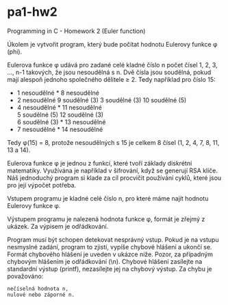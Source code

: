 pa1-hw2
=======

Programming in C - Homework 2 (Euler function)

Úkolem je vytvořit program, který bude počítat hodnotu Eulerovy funkce φ (phi).

Eulerova funkce φ udává pro zadané celé kladné číslo n počet čísel 1, 2, 3, ..., n-1 takových, že jsou nesoudělná s n. Dvě čísla jsou soudělná, pokud mají alespoň jednoho společného dělitele ≥ 2. Tedy například pro číslo 15:

*  1   nesoudělné        *  8   nesoudělné
*  2   nesoudělné           9   soudělné (3) 
   3   soudělné (3)        10   soudělné (5) 
*  4   nesoudělné        * 11   nesoudělné  
   5   soudělné (5)        12   soudělné (3)  
   6   soudělné (3)      * 13   nesoudělné
*  7   nesoudělné        * 14   nesoudělné

Tedy φ(15) = 8, protože nesoudělných s 15 je celkem 8 čísel (1, 2, 4, 7, 8, 11, 13 a 14).

Eulerova funkce φ je jednou z funkcí, které tvoří základy diskrétní matematiky. Využívána je například v šifrování, když se generují RSA klíče. Náš jednoduchý program si klade za cíl procvičit používání cyklů, které jsou pro její výpočet potřeba.

Vstupem programu je kladné celé číslo n, pro které máme najít hodnotu Eulerovy funkce φ.

Výstupem programu je nalezená hodnota funkce φ, formát je zřejmý z ukázek. Za výpisem je odřádkování.

Program musí být schopen detekovat nesprávný vstup. Pokud je na vstupu nesmyslné zadání, program to zjistí, vypíše chybové hlášení a ukončí se. Formát chybového hlášení je uveden v ukázce níže. Pozor, za případným chybovým hlášením je odřádkování (\n). Chybové hlášení zasílejte na standardní výstup (printf), nezasílejte jej na chybový výstup. Za chybu je považováno:

    nečíselná hodnota n,
    nulové nebo záporné n.
